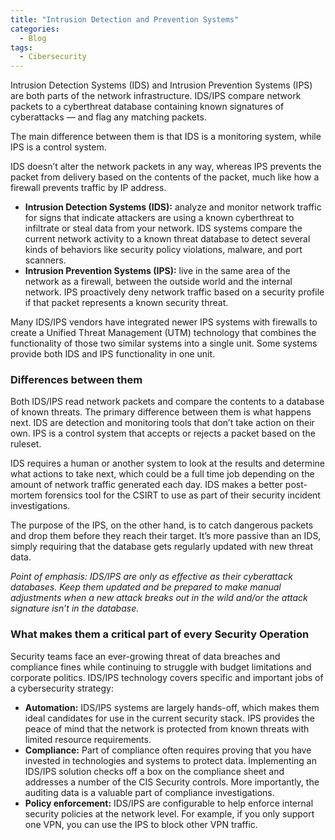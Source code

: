 ```yaml
---
title: "Intrusion Detection and Prevention Systems"
categories:
  - Blog
tags:
  - Cibersecurity
---
```


Intrusion Detection Systems (IDS) and Intrusion Prevention Systems (IPS) are both parts of the network infrastructure. IDS/IPS compare network packets to a cyberthreat database containing known signatures of cyberattacks — and flag any matching packets.

The main difference between them is that IDS is a monitoring system, while IPS is a control system.

IDS doesn’t alter the network packets in any way, whereas IPS prevents the packet from delivery based on the contents of the packet, much like how a firewall prevents traffic by IP address.
<ul>
<li><strong>Intrusion Detection Systems (IDS):</strong> analyze and monitor network traffic for signs that indicate attackers are using a known cyberthreat to infiltrate or steal data from your network. IDS systems compare the current network activity to a known threat database to detect several kinds of behaviors like security policy violations, malware, and port scanners.</li>
<li><strong>Intrusion Prevention Systems (IPS):</strong> live in the same area of the network as a firewall, between the outside world and the internal network. IPS proactively deny network traffic based on a security profile if that packet represents a known security threat.</li>
</ul>

Many IDS/IPS vendors have integrated newer IPS systems with firewalls to create a Unified Threat Management (UTM) technology that combines the functionality of those two similar systems into a single unit. Some systems provide both IDS and IPS functionality in one unit.

<h3>Differences between them</h3>

Both IDS/IPS read network packets and compare the contents to a database of known threats. The primary difference between them is what happens next. IDS are detection and monitoring tools that don’t take action on their own. IPS is a control system that accepts or rejects a packet based on the ruleset.

IDS requires a human or another system to look at the results and determine what actions to take next, which could be a full time job depending on the amount of network traffic generated each day. IDS makes a better post-mortem forensics tool for the CSIRT to use as part of their security incident investigations.

The purpose of the IPS, on the other hand, is to catch dangerous packets and drop them before they reach their target. It’s more passive than an IDS, simply requiring that the database gets regularly updated with new threat data.

<i>Point of emphasis: IDS/IPS are only as effective as their cyberattack databases. Keep them updated and be prepared to make manual adjustments when a new attack breaks out in the wild and/or the attack signature isn’t in the database.</i>

<h3> What makes them a critical part of every Security Operation </h3>

Security teams face an ever-growing threat of data breaches and compliance fines while continuing to struggle with budget limitations and corporate politics. IDS/IPS technology covers specific and important jobs of a cybersecurity strategy:
<ul>
<li><strong>Automation:</strong> IDS/IPS systems are largely hands-off, which makes them ideal candidates for use in the current security stack. IPS provides the peace of mind that the network is protected from known threats with limited resource requirements.</li>
<li><strong>Compliance:</strong> Part of compliance often requires proving that you have invested in technologies and systems to protect data. Implementing an IDS/IPS solution checks off a box on the compliance sheet and addresses a number of the CIS Security controls. More importantly, the auditing data is a valuable part of compliance investigations.</li>
<li><strong>Policy enforcement:</strong> IDS/IPS are configurable to help enforce internal security policies at the network level. For example, if you only support one VPN, you can use the IPS to block other VPN traffic.</li>
</ul>